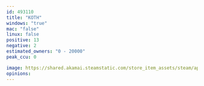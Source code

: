 ```yaml
---
id: 493110
title: "KOTH"
windows: "true"
mac: "false"
linux: false
positive: 13
negative: 2
estimated_owners: "0 - 20000"
peak_ccu: 0

image: https://shared.akamai.steamstatic.com/store_item_assets/steam/apps/493110/header.jpg?t=1667231171
opinions:
---
```

